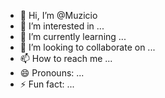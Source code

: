 - 👋 Hi, I’m @Muzicio
- 👀 I’m interested in ...
- 🌱 I’m currently learning ...
- 💞️ I’m looking to collaborate on ...
- 📫 How to reach me ...
- 😄 Pronouns: ...
- ⚡ Fun fact: ...

<!---
Muzicio/Muzicio is a ✨ special ✨ repository because its `README.md` (this file) appears on your GitHub profile.
You can click the Preview link to take a look at your changes.
--->
